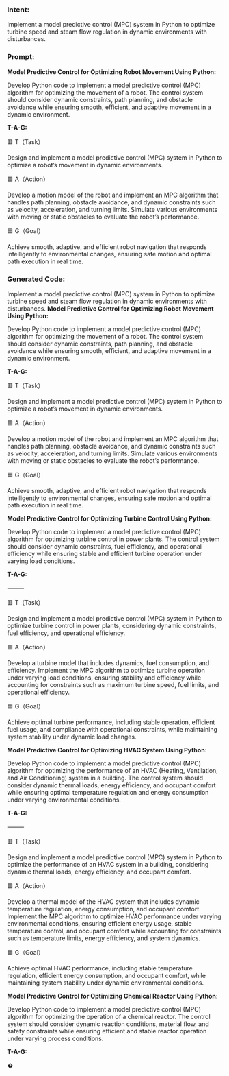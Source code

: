 ### Intent:
Implement a model predictive control (MPC) system in Python to optimize turbine speed and steam flow regulation in dynamic environments with disturbances.

### Prompt:
**Model Predictive Control for Optimizing Robot Movement Using Python:**

Develop Python code to implement a model predictive control (MPC) algorithm for optimizing the movement of a robot. The control system should consider dynamic constraints, path planning, and obstacle avoidance while ensuring smooth, efficient, and adaptive movement in a dynamic environment.

**T-A-G:**

🟥 T（Task）

Design and implement a model predictive control (MPC) system in Python to optimize a robot’s movement in dynamic environments.

🟩 A（Action）

Develop a motion model of the robot and implement an MPC algorithm that handles path planning, obstacle avoidance, and dynamic constraints such as velocity, acceleration, and turning limits. Simulate various environments with moving or static obstacles to evaluate the robot’s performance.

🟦 G（Goal）

Achieve smooth, adaptive, and efficient robot navigation that responds intelligently to environmental changes, ensuring safe motion and optimal path execution in real time.

### Generated Code:
Implement a model predictive control (MPC) system in Python to optimize turbine speed and steam flow regulation in dynamic environments with disturbances.
**Model Predictive Control for Optimizing Robot Movement Using Python:**

Develop Python code to implement a model predictive control (MPC) algorithm for optimizing the movement of a robot. The control system should consider dynamic constraints, path planning, and obstacle avoidance while ensuring smooth, efficient, and adaptive movement in a dynamic environment.

**T-A-G:**

🟥 T（Task）

Design and implement a model predictive control (MPC) system in Python to optimize a robot’s movement in dynamic environments.

🟩 A（Action）

Develop a motion model of the robot and implement an MPC algorithm that handles path planning, obstacle avoidance, and dynamic constraints such as velocity, acceleration, and turning limits. Simulate various environments with moving or static obstacles to evaluate the robot’s performance.

🟦 G（Goal）

Achieve smooth, adaptive, and efficient robot navigation that responds intelligently to environmental changes, ensuring safe motion and optimal path execution in real time.  

**Model Predictive Control for Optimizing Turbine Control Using Python:**

Develop Python code to implement a model predictive control (MPC) algorithm for optimizing turbine control in power plants. The control system should consider dynamic constraints, fuel efficiency, and operational efficiency while ensuring stable and efficient turbine operation under varying load conditions.

**T-A-G:**

⸻

🟥 T（Task）

Design and implement a model predictive control (MPC) system in Python to optimize turbine control in power plants, considering dynamic constraints, fuel efficiency, and operational efficiency.

🟩 A（Action）

Develop a turbine model that includes dynamics, fuel consumption, and efficiency. Implement the MPC algorithm to optimize turbine operation under varying load conditions, ensuring stability and efficiency while accounting for constraints such as maximum turbine speed, fuel limits, and operational efficiency.

🟦 G（Goal）

Achieve optimal turbine performance, including stable operation, efficient fuel usage, and compliance with operational constraints, while maintaining system stability under dynamic load changes.

**Model Predictive Control for Optimizing HVAC System Using Python:**

Develop Python code to implement a model predictive control (MPC) algorithm for optimizing the performance of an HVAC (Heating, Ventilation, and Air Conditioning) system in a building. The control system should consider dynamic thermal loads, energy efficiency, and occupant comfort while ensuring optimal temperature regulation and energy consumption under varying environmental conditions.

**T-A-G:**

⸻

🟥 T（Task）

Design and implement a model predictive control (MPC) system in Python to optimize the performance of an HVAC system in a building, considering dynamic thermal loads, energy efficiency, and occupant comfort.

🟩 A（Action）

Develop a thermal model of the HVAC system that includes dynamic temperature regulation, energy consumption, and occupant comfort. Implement the MPC algorithm to optimize HVAC performance under varying environmental conditions, ensuring efficient energy usage, stable temperature control, and occupant comfort while accounting for constraints such as temperature limits, energy efficiency, and system dynamics.

🟦 G（Goal）

Achieve optimal HVAC performance, including stable temperature regulation, efficient energy consumption, and occupant comfort, while maintaining system stability under dynamic environmental conditions.

**Model Predictive Control for Optimizing Chemical Reactor Using Python:**

Develop Python code to implement a model predictive control (MPC) algorithm for optimizing the operation of a chemical reactor. The control system should consider dynamic reaction conditions, material flow, and safety constraints while ensuring efficient and stable reactor operation under varying process conditions.

**T-A-G:**

�
